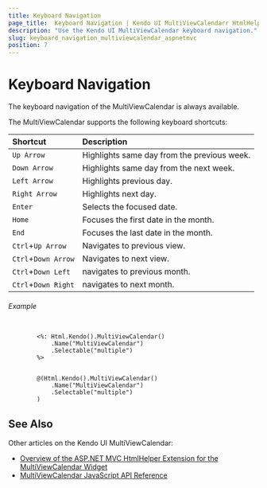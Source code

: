 ```yaml
---
title: Keyboard Navigation
page_title:  Keyboard Navigation | Kendo UI MultiViewCalendarr HtmlHelper
description: "Use the Kendo UI MultiViewCalendar keyboard navigation."
slug: keyboard_navigation_multiviewcalendar_aspnetmvc
position: 7
---
```



# Keyboard Navigation

The keyboard navigation of the MultiViewCalendar is always available.

The MultiViewCalendar supports the following keyboard shortcuts:

| Shortcut            | Description                                  |
|:---                 |:---                                          |
| `Up Arrow`          | Highlights same day from the previous week.  |
| `Down Arrow`        | Highlights same day from the next week.      |
| `Left Arrow`        | Highlights previous day.                     |
| `Right Arrow`       | Highlights next day.                         |
| `Enter`             | Selects the focused date.                    |
| `Home`              | Focuses the first date in the month.         |
| `End`               | Focuses the last date in the month.          |
| `Ctrl`+`Up Arrow`   | Navigates to previous view.                  |
| `Ctrl`+`Down Arrow` | Navigates to next view.                      |
| `Ctrl`+`Down Left`  | navigates to previous month.                 |
| `Ctrl`+`Down Right` | navigates to next month.                     |


###### Example

```tab-ASPX

        <%: Html.Kendo().MultiViewCalendar()
            .Name("MultiViewCalendar")
            .Selectable("multiple")
        %>
```
```tab-Razor

        @(Html.Kendo().MultiViewCalendar()
            .Name("MultiViewCalendar")
            .Selectable("multiple")
        )
```

## See Also

Other articles on the Kendo UI MultiViewCalendar:

* [Overview of the ASP.NET MVC HtmlHelper Extension for the MultiViewCalendar Widget](/aspnet-mvc/helpers/multiviewcalendar/overview)
* [MultiViewCalendar JavaScript API Reference](/api/javascript/ui/multiviewcalendar)